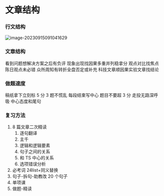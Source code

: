 # 文章结构

### 行文结构

![image-20230915091041629](https://cdn.jsdelivr.net/gh/davidliuk/images@master/blog/image-20230915091041629.png)

### 文章结构

看到问题想解决方案之后有负评
现象出现找因果多重并列稳拿分
观点对比找焦点陈日观点未必错
众所周知有转折全盘否定或补充
科技文章顺因果实验文章找结论

### 做题速度

稿纸拿下立刻标 5 分 3 题不慌乱
每段结束写中心 题目不要超 3 分
走投无路深呼吸 中心态度和尾句

### 复习方法

1. 8 篇文章二次精读
   1. 逐句翻译
   2. 主千
   3. 逻辑和逻辑要素
   4. 句子之间的关系
   5. 和 TS 中心的关系
   6. 选项错误分析
2. 必考词 24Iist+同义替换
3. 句子-拆句-助教改 20 个句子
4. 单项课
5. 做题-精读
